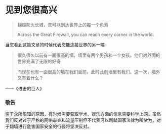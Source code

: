 # 见到您很高兴

> 翻越防火长城，您可以到达世界上的每一个角落
>
> Across the Great Firewall, you can reach every corner in the world.

当您看到这篇文章的时候代表您能连接世界的另一端

> 很久很久以前有一面很高的墙，墙里有两个男孩和一个女孩，他们对外面的世界充满了无限的好奇
>
> 而现在也有一面很高的墙在我们面前，此时此刻墙里有我们。这一次，墙外又有着什么？

——《进击的巨人》

### 敬告

鉴于众所周知的原因，有时候需要获取学术、娱乐方面的信息需要科学上网。虽然我们反对过于严格的网络审查和流量压制但不代表可以践踏国家法律为所欲为，对于翻墙进行危害国家安全的行径将坚决反对。

